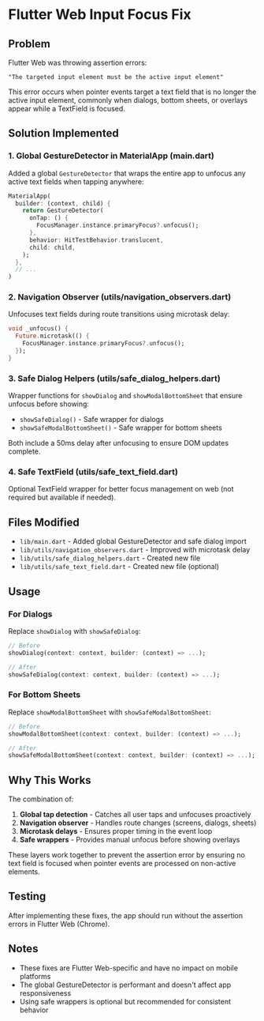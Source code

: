 # Flutter Web Input Focus Fix

## Problem
Flutter Web was throwing assertion errors: 
```
"The targeted input element must be the active input element"
```

This error occurs when pointer events target a text field that is no longer the active input element, commonly when dialogs, bottom sheets, or overlays appear while a TextField is focused.

## Solution Implemented

### 1. Global GestureDetector in MaterialApp (main.dart)
Added a global `GestureDetector` that wraps the entire app to unfocus any active text fields when tapping anywhere:

```dart
MaterialApp(
  builder: (context, child) {
    return GestureDetector(
      onTap: () {
        FocusManager.instance.primaryFocus?.unfocus();
      },
      behavior: HitTestBehavior.translucent,
      child: child,
    );
  },
  // ...
)
```

### 2. Navigation Observer (utils/navigation_observers.dart)
Unfocuses text fields during route transitions using microtask delay:

```dart
void _unfocus() {
  Future.microtask(() {
    FocusManager.instance.primaryFocus?.unfocus();
  });
}
```

### 3. Safe Dialog Helpers (utils/safe_dialog_helpers.dart)
Wrapper functions for `showDialog` and `showModalBottomSheet` that ensure unfocus before showing:

- `showSafeDialog()` - Safe wrapper for dialogs
- `showSafeModalBottomSheet()` - Safe wrapper for bottom sheets

Both include a 50ms delay after unfocusing to ensure DOM updates complete.

### 4. Safe TextField (utils/safe_text_field.dart)
Optional TextField wrapper for better focus management on web (not required but available if needed).

## Files Modified
- `lib/main.dart` - Added global GestureDetector and safe dialog import
- `lib/utils/navigation_observers.dart` - Improved with microtask delay
- `lib/utils/safe_dialog_helpers.dart` - Created new file
- `lib/utils/safe_text_field.dart` - Created new file (optional)

## Usage

### For Dialogs
Replace `showDialog` with `showSafeDialog`:

```dart
// Before
showDialog(context: context, builder: (context) => ...);

// After
showSafeDialog(context: context, builder: (context) => ...);
```

### For Bottom Sheets
Replace `showModalBottomSheet` with `showSafeModalBottomSheet`:

```dart
// Before
showModalBottomSheet(context: context, builder: (context) => ...);

// After
showSafeModalBottomSheet(context: context, builder: (context) => ...);
```

## Why This Works

The combination of:
1. **Global tap detection** - Catches all user taps and unfocuses proactively
2. **Navigation observer** - Handles route changes (screens, dialogs, sheets)
3. **Microtask delays** - Ensures proper timing in the event loop
4. **Safe wrappers** - Provides manual unfocus before showing overlays

These layers work together to prevent the assertion error by ensuring no text field is focused when pointer events are processed on non-active elements.

## Testing
After implementing these fixes, the app should run without the assertion errors in Flutter Web (Chrome).

## Notes
- These fixes are Flutter Web-specific and have no impact on mobile platforms
- The global GestureDetector is performant and doesn't affect app responsiveness
- Using safe wrappers is optional but recommended for consistent behavior
